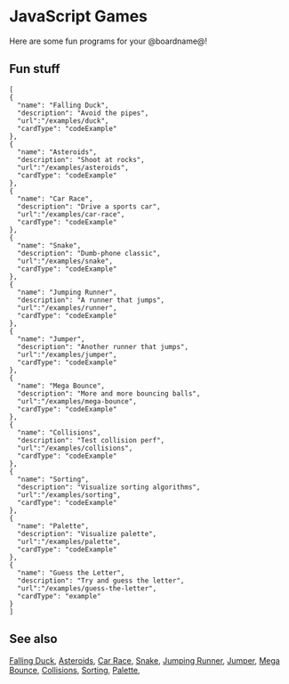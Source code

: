 # JavaScript Games

Here are some fun programs for your @boardname@!

## Fun stuff

```codecard
[
{
  "name": "Falling Duck",
  "description": "Avoid the pipes",
  "url":"/examples/duck",
  "cardType": "codeExample"
},
{
  "name": "Asteroids",
  "description": "Shoot at rocks",
  "url":"/examples/asteroids",
  "cardType": "codeExample"
},
{
  "name": "Car Race",
  "description": "Drive a sports car",
  "url":"/examples/car-race",
  "cardType": "codeExample"
},
{
  "name": "Snake",
  "description": "Dumb-phone classic",
  "url":"/examples/snake",
  "cardType": "codeExample"
},
{
  "name": "Jumping Runner",
  "description": "A runner that jumps",
  "url":"/examples/runner",
  "cardType": "codeExample"
},
{
  "name": "Jumper",
  "description": "Another runner that jumps",
  "url":"/examples/jumper",
  "cardType": "codeExample"
},
{
  "name": "Mega Bounce",
  "description": "More and more bouncing balls",
  "url":"/examples/mega-bounce",
  "cardType": "codeExample"
},
{
  "name": "Collisions",
  "description": "Test collision perf",
  "url":"/examples/collisions",
  "cardType": "codeExample"
},
{
  "name": "Sorting",
  "description": "Visualize sorting algorithms",
  "url":"/examples/sorting",
  "cardType": "codeExample"
},
{
  "name": "Palette",
  "description": "Visualize palette",
  "url":"/examples/palette",
  "cardType": "codeExample"
},
{
  "name": "Guess the Letter",
  "description": "Try and guess the letter",
  "url":"/examples/guess-the-letter",
  "cardType": "example"
}
]
```

## See also

[Falling Duck](/examples/duck),
[Asteroids](/examples/asteroids),
[Car Race](/examples/car-race),
[Snake](/examples/snake),
[Jumping Runner](/examples/runner),
[Jumper](/examples/jumper),
[Mega Bounce](/examples/mega-bounce),
[Collisions](/examples/collisions),
[Sorting](/examples/sorting),
[Palette](/examples/palette),
